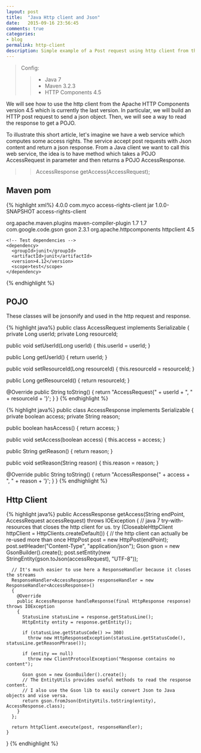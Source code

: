 ```yaml
---
layout: post
title:  "Java Http client and Json"
date:   2015-09-16 23:56:45
comments: true
categories:
- blog
permalink: http-client
description: Simple example of a Post request using http client from the Apache HTTP Components 4.5 (Java 7).
---
```


>Config:
>
> > * Java 7
> > * Maven 3.2.3
> > * HTTP Components 4.5

We will see how to use the http client from the Apache HTTP Components version 4.5 which is currently the last
version. In particular, we will build an HTTP post request to send a json object. Then, we will see a
way to read the response to get a POJO.

To illustrate this short article, let's imagine we have a web service which computes some access rights. The service
accept
post requests with Json content and return a json response. From a Java client we want to call
this web service, the idea is to have method which takes a POJO AccessRequest in parameter and then returns a POJO
AccessResponse.

>> AccessResponse getAccess(AccessRequest);

## Maven pom

{% highlight xml%}
<project xmlns="http://maven.apache.org/POM/4.0.0" xmlns:xsi="http://www.w3.org/2001/XMLSchema-instance"
         xsi:schemaLocation="http://maven.apache.org/POM/4.0.0 http://maven.apache.org/maven-v4_0_0.xsd">
  <modelVersion>4.0.0</modelVersion>
  <groupId>com.myco</groupId>
  <artifactId>access-rights-client</artifactId>
  <packaging>jar</packaging>
  <version>1.0.0-SNAPSHOT</version>
  <name>access-rights-client</name>

  <build>
    <plugins>
      <plugin>
        <groupId>org.apache.maven.plugins</groupId>
        <artifactId>maven-compiler-plugin</artifactId>
        <configuration>
          <source>1.7</source>
          <target>1.7</target>
        </configuration>
      </plugin>
    </plugins>
  </build>

  <dependencies>
    <dependency>
      <groupId>com.google.code.gson</groupId>
      <artifactId>gson</artifactId>
      <version>2.3.1</version>
    </dependency>
    <dependency>
      <groupId>org.apache.httpcomponents</groupId>
      <artifactId>httpclient</artifactId>
      <version>4.5</version>
    </dependency>

    <!-- Test dependencies -->
    <dependency>
      <groupId>junit</groupId>
      <artifactId>junit</artifactId>
      <version>4.12</version>
      <scope>test</scope>
    </dependency>
  </dependencies>

</project>
{% endhighlight %}

## POJO

These classes will be jonsonify and used in the http request and response.

{% highlight java%}
public class AccessRequest implements Serializable
{
  private Long userId;
  private Long resourceId;

  public void setUserId(Long userId)
  {
    this.userId = userId;
  }

  public Long getUserId()
  {
    return userId;
  }

  public void setResourceId(Long resourceId)
  {
    this.resourceId = resourceId;
  }

  public Long getResourceId()
  {
    return resourceId;
  }

  @Override
  public String toString()
  {
    return "AccessRequest{" + userId + ", " + resourceId + '}';
  }
}
{% endhighlight %}

{% highlight java%}
public class AccessResponse implements Serializable
{
  private boolean access;
  private String reason;

  public boolean hasAccess()
  {
    return access;
  }

  public void setAccess(boolean access)
  {
    this.access = access;
  }

  public String getReason()
  {
    return reason;
  }

  public void setReason(String reason)
  {
    this.reason = reason;
  }

  @Override
  public String toString()
  {
    return "AccessResponse{" + access + ", " + reason + '}';
  }
}
{% endhighlight %}

## Http Client

{% highlight java%}
 public AccessResponse getAccess(String endPoint, AccessRequest accessRequest)
    throws IOException
  {
    // java 7 try-with-resources that closes the http client for us.
    try (CloseableHttpClient httpClient = HttpClients.createDefault())
    {
      // the http client can actually be re-used more than once
      HttpPost post = new HttpPost(endPoint);
      post.setHeader("Content-Type", "application/json");
      Gson gson = new GsonBuilder().create();
      post.setEntity(new StringEntity(gson.toJson(accessRequest), "UTF-8"));

      // It's much easier to use here a ResponseHandler because it closes the streams
      ResponseHandler<AccessResponse> responseHandler = new ResponseHandler<AccessResponse>()
      {
        @Override
        public AccessResponse handleResponse(final HttpResponse response) throws IOException
        {
          StatusLine statusLine = response.getStatusLine();
          HttpEntity entity = response.getEntity();

          if (statusLine.getStatusCode() >= 300)
            throw new HttpResponseException(statusLine.getStatusCode(), statusLine.getReasonPhrase());

          if (entity == null)
            throw new ClientProtocolException("Response contains no content");

          Gson gson = new GsonBuilder().create();
          // The EntityUtils provides useful methods to read the response content.
          // I also use the Gson lib to easily convert Json to Java objects and vise versa.
          return gson.fromJson(EntityUtils.toString(entity), AccessResponse.class);
        }
      };

      return httpClient.execute(post, responseHandler);
    }
  }
{% endhighlight %}


